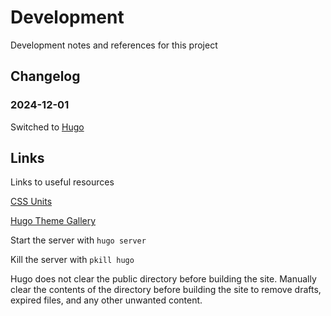 # Development

Development notes and references for this project

## Changelog

### 2024-12-01

Switched to [Hugo](https://gohugo.io/documentation/)

## Links

Links to useful resources

[CSS Units](https://www.geeksforgeeks.org/css-units-em-rem-px-vh-vw/)

[Hugo Theme Gallery](https://github.com/nicokaiser/hugo-theme-gallery/)

Start the server with `hugo server`

Kill the server with `pkill hugo`

Hugo does not clear the public directory before building the site. Manually clear the contents of the directory before building the site to remove drafts, expired files, and any other unwanted content.

